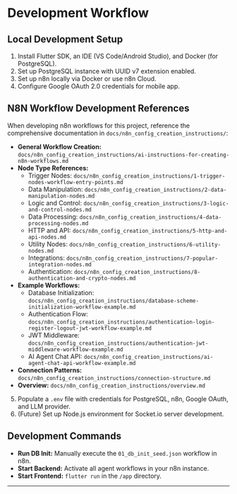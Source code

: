 # Development Workflow

## Local Development Setup
1.  Install Flutter SDK, an IDE (VS Code/Android Studio), and Docker (for PostgreSQL).
2.  Set up PostgreSQL instance with UUID v7 extension enabled.
3.  Set up n8n locally via Docker or use n8n Cloud.
4.  Configure Google OAuth 2.0 credentials for mobile app.

## N8N Workflow Development References
When developing n8n workflows for this project, reference the comprehensive documentation in `docs/n8n_config_creation_instructions/`:

*   **General Workflow Creation:** `docs/n8n_config_creation_instructions/ai-instructions-for-creating-n8n-workflows.md`
*   **Node Type References:** 
    *   Trigger Nodes: `docs/n8n_config_creation_instructions/1-trigger-nodes-workflow-entry-points.md`
    *   Data Manipulation: `docs/n8n_config_creation_instructions/2-data-manipulation-nodes.md`
    *   Logic and Control: `docs/n8n_config_creation_instructions/3-logic-and-control-nodes.md`
    *   Data Processing: `docs/n8n_config_creation_instructions/4-data-processing-nodes.md`
    *   HTTP and API: `docs/n8n_config_creation_instructions/5-http-and-api-nodes.md`
    *   Utility Nodes: `docs/n8n_config_creation_instructions/6-utility-nodes.md`
    *   Integrations: `docs/n8n_config_creation_instructions/7-popular-integration-nodes.md`
    *   Authentication: `docs/n8n_config_creation_instructions/8-authentication-and-crypto-nodes.md`
*   **Example Workflows:**
    *   Database Initialization: `docs/n8n_config_creation_instructions/database-scheme-initialization-workflow-example.md`
    *   Authentication Flow: `docs/n8n_config_creation_instructions/authentication-login-register-logout-jwt-workflow-example.md`
    *   JWT Middleware: `docs/n8n_config_creation_instructions/authentication-jwt-middleware-workflow-example.md`
    *   AI Agent Chat API: `docs/n8n_config_creation_instructions/ai-agent-chat-api-workflow-example.md`
*   **Connection Patterns:** `docs/n8n_config_creation_instructions/connection-structure.md`
*   **Overview:** `docs/n8n_config_creation_instructions/overview.md`
5.  Populate a `.env` file with credentials for PostgreSQL, n8n, Google OAuth, and LLM provider.
6.  (Future) Set up Node.js environment for Socket.io server development.

## Development Commands
*   **Run DB Init:** Manually execute the `01_db_init_seed.json` workflow in n8n.
*   **Start Backend:** Activate all agent workflows in your n8n instance.
*   **Start Frontend:** `flutter run` in the `/app` directory.

---
